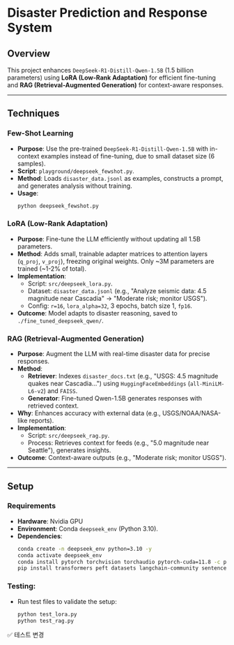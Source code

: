 # Disaster Prediction and Response System 

## Overview
This project enhances `DeepSeek-R1-Distill-Qwen-1.5B` (1.5 billion parameters) using **LoRA (Low-Rank Adaptation)** for efficient fine-tuning and **RAG (Retrieval-Augmented Generation)** for context-aware responses.

---

## Techniques
### Few-Shot Learning
- **Purpose**: Use the pre-trained `DeepSeek-R1-Distill-Qwen-1.5B` with in-context examples instead of fine-tuning, due to small dataset size (6 samples).
- **Script**: `playground/deepseek_fewshot.py`.
- **Method**: Loads `disaster_data.jsonl` as examples, constructs a prompt, and generates analysis without training.
- **Usage**:
  ```bash
  python deepseek_fewshot.py
### LoRA (Low-Rank Adaptation)
- **Purpose**: Fine-tune the LLM efficiently without updating all 1.5B parameters.
- **Method**: Adds small, trainable adapter matrices to attention layers (`q_proj`, `v_proj`), freezing original weights. Only ~3M parameters are trained (~1-2% of total).
- **Implementation**:
  - Script: `src/deepseek_lora.py`.
  - Dataset: `disaster_data.jsonl` (e.g., "Analyze seismic data: 4.5 magnitude near Cascadia" → "Moderate risk; monitor USGS").
  - Config: `r=16`, `lora_alpha=32`, 3 epochs, batch size 1, `fp16`.
- **Outcome**: Model adapts to disaster reasoning, saved to `./fine_tuned_deepseek_qwen/`.

### RAG (Retrieval-Augmented Generation)
- **Purpose**: Augment the LLM with real-time disaster data for precise responses.
- **Method**: 
  - **Retriever**: Indexes `disaster_docs.txt` (e.g., "USGS: 4.5 magnitude quakes near Cascadia…") using `HuggingFaceEmbeddings` (`all-MiniLM-L6-v2`) and `FAISS`.
  - **Generator**: Fine-tuned Qwen-1.5B generates responses with retrieved context.
- **Why**: Enhances accuracy with external data (e.g., USGS/NOAA/NASA-like reports).
- **Implementation**:
  - Script: `src/deepseek_rag.py`.
  - Process: Retrieves context for feeds (e.g., "5.0 magnitude near Seattle"), generates insights.
- **Outcome**: Context-aware outputs (e.g., "Moderate risk; monitor USGS").

---

## Setup

### Requirements
- **Hardware**: Nvidia GPU
- **Environment**: Conda `deepseek_env` (Python 3.10).
- **Dependencies**:
  ```bash
  conda create -n deepseek_env python=3.10 -y
  conda activate deepseek_env
  conda install pytorch torchvision torchaudio pytorch-cuda=11.8 -c pytorch -c nvidia
  pip install transformers peft datasets langchain-community sentence-transformers faiss-cpu
### Testing:
   - Run test files to validate the setup:
     ```bash
     python test_lora.py
     python test_rag.py
✅ 테스트 변경

